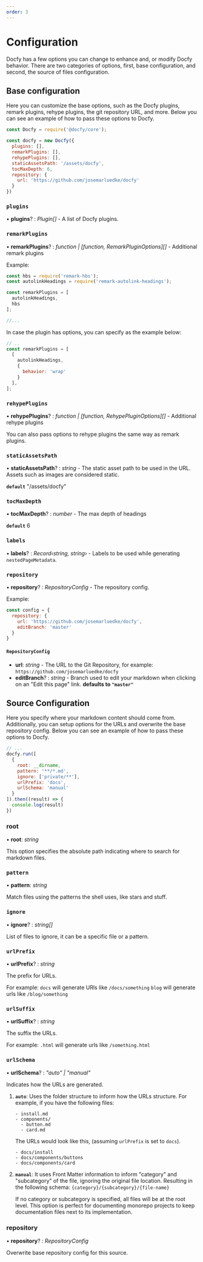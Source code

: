 ```yaml
---
order: 3
---
```


# Configuration

Docfy has a few options you can change to enhance and, or modify Docfy behavior. There are two categories of options, first, base configuration, and second, the source of files configuration.

## Base configuration

Here you can customize the base options, such as the Docfy plugins, remark
plugins, rehype plugins, the git repository URL, and more.
Below you can see an example of how to pass these options to Docfy.

```js
const Docfy = require('@docfy/core');

const docfy = new Docfy({
  plugins: [],
  remarkPlugins: [],
  rehypePlugins: [],
  staticAssetsPath: '/assets/docfy',
  tocMaxDepth: 6,
  repository: {
    url: 'https://github.com/josemarluedke/docfy'
  }
})
```

### `plugins`

• **plugins**? : *Plugin[]* - A list of Docfy plugins.

### `remarkPlugins`

• **remarkPlugins**? : *function | [function, RemarkPluginOptions][]* - Additional remark plugins

Example:

```js
const hbs = require('remark-hbs');
const autolinkHeadings = require('remark-autolink-headings');

const remarkPlugins = [
  autolinkHeadings,
  hbs
];

//...
```

In case the plugin has options, you can specify as the example below:

```js
// ..
const remarkPlugins = [
  [
    autolinkHeadings,
    {
      behavior: 'wrap'
    }
  ],
];
```

### `rehypePlugins`

• **rehypePlugins**? : *function | [function, RehypePluginOptions][]* - Additional rehype plugins

You can also pass options to rehype plugins the same way as remark plugins.


### `staticAssetsPath`

• **staticAssetsPath**? : *string* - The static asset path to be used in the URL. Assets such as images are considered static.

**`default`** "/assets/docfy"


### `tocMaxDepth`

• **tocMaxDepth**? : *number* - The max depth of headings

**`default`** 6


### `labels`

• **labels**? : *Record‹string, string›* - Labels to be used while generating `nestedPageMetadata`.

### `repository`

• **repository**? : *RepositoryConfig* - The repository config.

Example:

```js
const config = {
  repository: {
    url: 'https://github.com/josemarluedke/docfy',
    editBranch: 'master'
  }
}
```

#### `RepositoryConfig`

- **url**: *string* - The URL to the Git Repository, for example: `https://github.com/josemarluedke/docfy`
- **editBranch**? : *string* - Branch used to edit your markdown when clicking
  on an "Edit this page" link. **defaults to `"master"`**

## Source Configuration

Here you specify where your markdown content should come from. Additionally, you can setup options for the URLs and overwrite the base repository config.
Below you can see an example of how to pass these options to Docfy.

```js
// ...
docfy.run([
  {
    root: __dirname,
    pattern: '**/*.md',
    ignore: ['private/**'],
    urlPrefix: 'docs',
    urlSchema: 'manual'
  }
]).then((result) => {
  console.log(result)
})
```

###  root

• **root**: *string*

This option specifies the absolute path indicating where to search for markdown files.

### `pattern`

• **pattern**: *string*

Match files using the patterns the shell uses, like stars and stuff.

### `ignore`

• **ignore**? : *string[]*

List of files to ignore, it can be a specific file or a pattern.

### `urlPrefix`

• **urlPrefix**? : *string*

The prefix for URLs.

For example:
`docs` will generate URls like `/docs/something`
`blog` will generate urls like `/blog/something`

### `urlSuffix`

• **urlSuffix**? : *string*

The suffix the URLs.

For example:
`.html` will generate urls like `/something.html`

### `urlSchema`

• **urlSchema**? : *"auto" | "manual"*

Indicates how the URLs are generated.

1. **`auto`**: Uses the folder structure to inform how the URLs structure.
   For example, if you have the following files:
   ```
   - install.md
   - components/
     - button.md
     - card.md
   ```
   The URLs would look like this, (assuming `urlPrefix` is set to `docs`).
   ```
   - docs/install
   - docs/components/buttons
   - docs/components/card
   ```

2. **`manual`**: It uses Front Matter information to inform "category" and
   "subcategory" of the file, ignoring the original file location.
   Resulting in the following schema: `{category}/{subcategory}/{file-name}`

   If no category or subcategory is specified, all files will be at the root level. This option is perfect for documenting monorepo projects to keep
   documentation files next to its implementation.

###  repository

• **repository**? : *RepositoryConfig*

Overwrite base repository config for this source.

